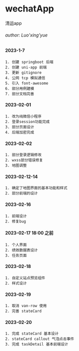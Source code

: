 # wechatApp
清运app

###### author: Luo'xing'yue
#### 2023-1-7
    1. 创建 springboot 后端
    2. 创建 uni-app 前端
    3. 更新 gitignore
    4. 公网 tcp 模拟通信
    5. 引入 font-awesome
    6. 部分用例建模
    7. 部分文档完善

#### 2023-02-01
    1. 改为纯微信小程序
    2. 登录session功能完成
    3. 部分页面设计
    4. 后端加密完成

#### 2023-02-02
    1. 部分登录逻辑修改
    2. wxss部分错误修复
    3. 地图调整

#### 2023-02-12-14
    1. 确定了地图界面的基本功能和样式
    2. 部分前端的设计

#### 2023-02-16
    1. 前端设计
    2. 修复bug

#### 2023-02-17 18:00 之前
    1. 个人界面
    2. 绩效数据表设计
    3. 任务页面

#### 2023-02-18
    1. 自定义站点预览组件
    2. 样式设计

#### 2023-02-19
    1. 取消 van-row 使用
    2. 完善 stateCard

#### 2023-02-20
    1. 完成 stateCard 基本设计
    2. stateCard callout 气泡点击事件
    3. 完成 taskDetail 基本前端设计
